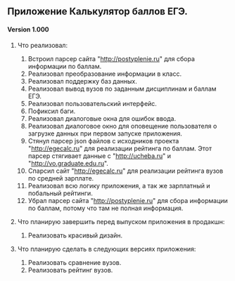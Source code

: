 ## Приложение Калькулятор баллов ЕГЭ.
#### Version 1.000
1. Что реализовал:
    1. Встроил парсер сайта "http://postyplenie.ru" для сбора информации по баллам.
    2. Реализовал преобразование информации в класс.
    3. Реализовал поддержку баз данных.
    4. Реализовал вывод вузов по заданным дисциплинам и баллам ЕГЭ.
    5. Реализовал пользовательский интерфейс.
    6. Пофиксил баги.
    7. Реализовал диалоговые окна для ошибок ввода.
    8. Реализовал диалоговое окно для оповещение пользователя о загрузке данных при первом запуске приложения.
    9. Стянул парсер json файлов с исходников проекта "http://egecalc.ru" для реализации рейтинга по баллам. Этот парсер стягивает данные с "http://ucheba.ru" и "http://vo.graduate.edu.ru".
    10. Спарсил сайт "http://egecalc.ru" для реализации рейтинга вузов по средней зарплате.
    11. Реализовал всю логику приложения, а так же зарплатный и побальный рейтинги.
    12. Убрал парсер сайта "http://postyplenie.ru" для сбора информации по баллам, потому что там не полная информация.
    
2. Что планирую завершить перед выпуском приложения в продакшн:
    1. Реализовать красивый дизайн.
    
    
3. Что планирую сделать в следующих версиях приложения:
    1. Реализовать сравнение вузов.
    2. Реализовать рейтинг вузов.
    


